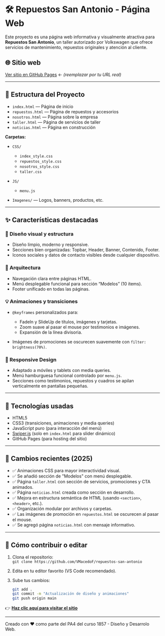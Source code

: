 # 🛠 Repuestos San Antonio - Página Web

Este proyecto es una página web informativa y visualmente atractiva para **Repuestos San Antonio**, un taller autorizado por Volkswagen que ofrece servicios de mantenimiento, repuestos originales y atención al cliente.

## 🌐 Sitio web
[Ver sitio en GitHub Pages](https://tuusuario.github.io/tu-repositorio/) ← *(reemplazar por tu URL real)*

---

## 📄 Estructura del Proyecto

- `index.html` — Página de inicio  
- `repuestos.html` — Página de repuestos y accesorios  
- `nosotros.html` — Página sobre la empresa  
- `taller.html` — Página de servicios de taller  
- `noticias.html` — Página en construcción  

**Carpetas:**

- `CSS/`  
  - `index_style.css`  
  - `repuestos_style.css`  
  - `nosotros_style.css`  
  - `taller.css`  

- `JS/`  
  - `menu.js`

- `Imagenes/` — Logos, banners, productos, etc.

---

## ✨ Características destacadas

### 🎨 Diseño visual y estructura

- Diseño limpio, moderno y responsive.
- Secciones bien organizadas: Topbar, Header, Banner, Contenido, Footer.
- Iconos sociales y datos de contacto visibles desde cualquier dispositivo.

### 🎯 Arquitectura

- Navegación clara entre páginas HTML.
- Menú desplegable funcional para sección “Modelos” (10 ítems).
- Footer unificado en todas las páginas.

### 💡 Animaciones y transiciones

- `@keyframes` personalizados para:
  - FadeIn y SlideUp de títulos, imágenes y tarjetas.
  - Zoom suave al pasar el mouse por testimonios e imágenes.
  - Expansión de la línea divisoria.

- Imágenes de promociones se oscurecen suavemente con `filter: brightness(70%)`.

### 📱 Responsive Design

- Adaptado a móviles y tablets con media queries.
- Menú hamburguesa funcional controlado por `menu.js`.
- Secciones como testimonios, repuestos y cuadros se apilan verticalmente en pantallas pequeñas.

---

## 🔧 Tecnologías usadas

- HTML5  
- CSS3 (transiciones, animaciones y media queries)  
- JavaScript puro (para interacción del menú)  
- [Swiper.js](https://swiperjs.com/) (solo en `index.html` para slider dinámico)  
- GitHub Pages (para hosting del sitio)

---

## 📌 Cambios recientes (2025)

- ✅ Animaciones CSS para mayor interactividad visual.
- ✅ Se añadió sección de "Modelos" con menú desplegable.
- ✅ Página `taller.html` con sección de servicios, promociones y CTA animados.
- ✅ Página `noticias.html` creada como sección en desarrollo.
- ✅ Mejora en estructura semántica de HTML (usando `<section>`, `<header>`, etc.).
- ✅ Organización modular por archivos y carpetas.
- ✅ Las imágenes de promoción en `repuestos.html` se oscurecen al pasar el mouse.
- ✅ Se agregó página `noticias.html` con mensaje informativo.

---

## 🔄 Cómo contribuir o editar

1. Clona el repositorio:  
   `git clone https://github.com/VMacedoF/repuestos-san-antonio`

2. Edita en tu editor favorito (VS Code recomendado).

3. Sube tus cambios:
   ```bash
   git add .
   git commit -m "Actualización de diseño y animaciones"
   git push origin main

👉 **[Haz clic aquí para visitar el sitio](https://vmacedof.github.io/repuestos-san-antonio/index.html)**

---

Creado con ❤️ como parte del PA4 del curso 1857 - Diseño y Desarrolo Web.


